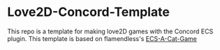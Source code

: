 # Love2D-Concord-Template

This repo is a template for making love2D games with the Concord ECS plugin.
This template is based on flamendless's
[ECS-A-Cat-Game](https://github.com/flamendless/ECS-A-Cat-Game/tree/master/src)
